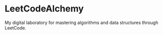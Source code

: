 # LeetCodeAlchemy
My digital laboratory for mastering algorithms and data structures through LeetCode.
